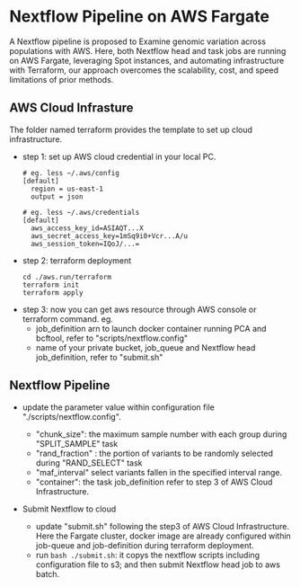 # Nextflow Pipeline on AWS Fargate
A Nextflow pipeline is proposed to Examine genomic variation across populations with AWS. Here, both Nextflow head and task jobs are running on AWS Fargate, leveraging Spot instances, and automating infrastructure with Terraform, our approach overcomes the scalability, cost, and speed limitations of prior methods.

## AWS Cloud Infrasture
The folder named terraform provides the template to set up cloud infrastructure. 
- step 1: set up AWS cloud credential in your local PC. 
  ```
  # eg. less ~/.aws/config 
  [default]
    region = us-east-1 
    output = json

  # eg. less ~/.aws/credentials 
  [default]
    aws_access_key_id=ASIAQT...X
    aws_secret_access_key=1mSq9i0+Vcr...A/u
    aws_session_token=IQoJ/...=
  ```
- step 2: terraform deployment
  ```
  cd ./aws.run/terraform
  terraform init
  terraform apply
  ```
- step 3: now you can get aws resource through AWS console or terraform command. eg.
  - job_definition arn to launch docker container running PCA and bcftool, refer to "scripts/nextflow.config"
  - name of your private bucket, job_queue and Nextflow head job_definition, refer to "submit.sh"
    
## Nextflow Pipeline

- update the parameter value within configuration file "./scripts/nextflow.config".
  - "chunk_size": the maximum sample number with each group during "SPLIT_SAMPLE" task
  - "rand_fraction" : the portion of variants to be randomly selected during "RAND_SELECT" task
  - "maf_interval" select variants fallen in the specified interval range.  
  - "container": the task job_definition refer to step 3 of AWS Cloud Infrastructure.   
 
- Submit Nextflow to cloud
  - update "submit.sh" following the step3 of  AWS Cloud Infrastructure. Here the Fargate cluster, docker image are already configured within job-queue and job-definition during terraform deployment. 
  - run `bash ./submit.sh`: it copys the nextflow scripts including configuration file to s3; and then submit Nextflow head job to aws batch. 
